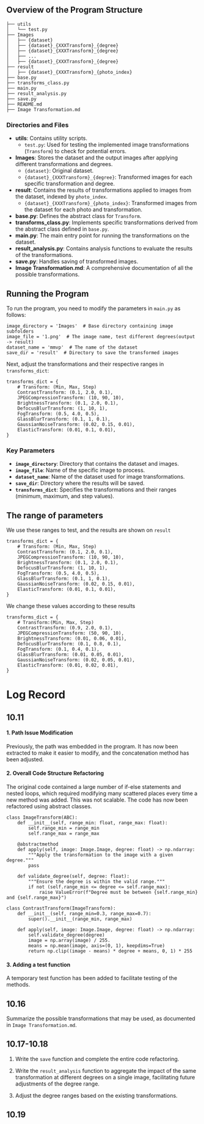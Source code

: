 ## Overview of the Program Structure

```
├── utils
│   └── test.py
├── Images
│   ├── {dataset}
│   ├── {dataset}_{XXXTransform}_{degree}
│   ├── {dataset}_{XXXTransform}_{degree}
│   ├── ...
│   ├── {dataset}_{XXXTransform}_{degree}
├── result
│   ├── {dataset}_{XXXTransform}_{photo_index}
├── base.py
├── transforms_class.py
├── main.py
├── result_analysis.py
├── save.py
├── README.md
├── Image Transformation.md
```

### Directories and Files

- **utils**: Contains utility scripts.
  - `test.py`: Used for testing the implemented image transformations (`Transform`) to check for potential errors.
- **Images**: Stores the dataset and the output images after applying different transformations and degrees.
  - `{dataset}`: Original dataset.
  - `{dataset}_{XXXTransform}_{degree}`: Transformed images for each specific transformation and degree.
- **result**: Contains the results of transformations applied to images from the dataset, indexed by `photo_index`.
  - `{dataset}_{XXXTransform}_{photo_index}`: Transformed images from the dataset for each photo and transformation.
- **base.py**: Defines the abstract class for `Transform`.
- **transforms_class.py**: Implements specific transformations derived from the abstract class defined in `base.py`.
- **main.py**: The main entry point for running the transformations on the dataset.
- **result_analysis.py**: Contains analysis functions to evaluate the results of the transformations.
- **save.py**: Handles saving of transformed images.
- **Image Transformation.md**: A comprehensive documentation of all the possible transformations.



## Running the Program

To run the program, you need to modify the parameters in `main.py` as follows:

```
image_directory = 'Images'  # Base directory containing image subfolders
image_file = '1.png'  # The image name, test different degrees(output -> result)
dataset_name = 'mmvp'  # The name of the dataset
save_dir = 'result'  # Directory to save the transformed images
```

Next, adjust the transformations and their respective ranges in `transforms_dict`:

```
transforms_dict = {
    # Transform: (Min, Max, Step)
    ContrastTransform: (0.1, 2.0, 0.1),
    JPEGCompressionTransform: (10, 90, 10),
    BrightnessTransform: (0.1, 2.0, 0.1),
    DefocusBlurTransform: (1, 10, 1),
    FogTransform: (0.5, 4.0, 0.5),
    GlassBlurTransform: (0.1, 1, 0.1),
    GaussianNoiseTransform: (0.02, 0.15, 0.01),
    ElasticTransform: (0.01, 0.1, 0.01),
}
```

### Key Parameters

- **`image_directory`**: Directory that contains the dataset and images.
- **`image_file`**: Name of the specific image to process.
- **`dataset_name`**: Name of the dataset used for image transformations.
- **`save_dir`**: Directory where the results will be saved.
- **`transforms_dict`**: Specifies the transformations and their ranges (minimum, maximum, and step values).





## The range of parameters 

We use these ranges to test, and the results are shown on `result`

```
transforms_dict = {
    # Transform: (Min, Max, Step)
    ContrastTransform: (0.1, 2.0, 0.1),
    JPEGCompressionTransform: (10, 90, 10),
    BrightnessTransform: (0.1, 2.0, 0.1),
    DefocusBlurTransform: (1, 10, 1),
    FogTransform: (0.5, 4.0, 0.5),
    GlassBlurTransform: (0.1, 1, 0.1),
    GaussianNoiseTransform: (0.02, 0.15, 0.01),
    ElasticTransform: (0.01, 0.1, 0.01),
}
```

We change these values according to these results

```
transforms_dict = {
    # Transform:(Min, Max, Step)
    ContrastTransform: (0.9, 2.0, 0.1),
    JPEGCompressionTransform: (50, 90, 10),
    BrightnessTransform: (0.01, 0.06, 0.01),
    DefocusBlurTransform: (0.1, 0.8, 0.1),
    FogTransform: (0.1, 0.4, 0.1),
    GlassBlurTransform: (0.01, 0.05, 0.01),
    GaussianNoiseTransform: (0.02, 0.05, 0.01),
    ElasticTransform: (0.01, 0.02, 0.01),
}
```



# Log Record

## 10.11

#### 1. Path Issue Modification

Previously, the path was embedded in the program. It has now been extracted to make it easier to modify, and the concatenation method has been adjusted.

#### 2. Overall Code Structure Refactoring

The original code contained a large number of if-else statements and nested loops, which required modifying many scattered places every time a new method was added. This was not scalable. The code has now been refactored using abstract classes.

```
class ImageTransform(ABC):
    def __init__(self, range_min: float, range_max: float):
        self.range_min = range_min
        self.range_max = range_max

    @abstractmethod
    def apply(self, image: Image.Image, degree: float) -> np.ndarray:
        """Apply the transformation to the image with a given degree."""
        pass

    def validate_degree(self, degree: float):
        """Ensure the degree is within the valid range."""
        if not (self.range_min <= degree <= self.range_max):
            raise ValueError(f"Degree must be between {self.range_min} and {self.range_max}")
```

```
class ContrastTransform(ImageTransform):
    def __init__(self, range_min=0.3, range_max=0.7):
        super().__init__(range_min, range_max)

    def apply(self, image: Image.Image, degree: float) -> np.ndarray:
        self.validate_degree(degree)
        image = np.array(image) / 255.
        means = np.mean(image, axis=(0, 1), keepdims=True)
        return np.clip((image - means) * degree + means, 0, 1) * 255
```

#### 3. Adding a test function

A temporary test function has been added to facilitate testing of the methods.



## 10.16

Summarize the possible transformations that may be used, as documented in `Image Transformation.md`.

## 10.17-10.18

1. Write the `save` function and complete the entire code refactoring.

2. Write the `result_analysis` function to aggregate the impact of the same transformation at different degrees on a single image, facilitating future adjustments of the degree range.

3. Adjust the degree ranges based on the existing transformations.

## 10.19
